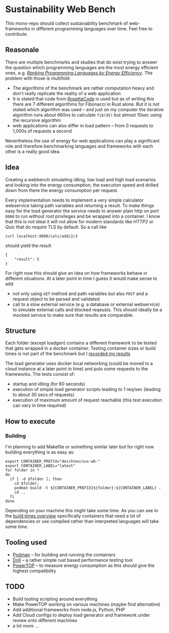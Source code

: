 # Sustainability Web Bench

This mono-repo should collect sustainability benchmark of web-frameworks in different programming languages over time. Feel free to contribute.

## Reasonale

There are multiple benchmarks and studies that do exist trying to answer the question which programming languages are the most energy efficient ones, e.g. [*Ranking Programming Languages by Energy Efficiency*](https://haslab.github.io/SAFER/scp21.pdf). The problem with those is multifold:

- The algorithms of the benchmark are rather computation heavy and don't really replicate the reality of a web application
- It is stated that code from [RosettaCode](https://rosettacode.org) is used but as of writing this there are 7 different algorithms for Fibonacci in Rust alone. But it is not stated which algorithm was used – and just on my computer the iterative algorithm runs about 660ns to calculate ``fib(45)`` but almost 10sec using the recursive algorithm
- web applications can also differ in load pattern – from 0 requests to 1,000s of requests a second

Nevertheless the use of energy for web applications can play a significant role and therefore benchmarking languages and frameworks with each other is a really good idea.

## Idea
Creating a webbench simulating idling, low load and high load scenarios and looking into the energy consumption, the execution speed and drilled down from there the energy consumption per request.

Every implementation needs to implement a very simple calculator webservice taking path variables and returning a result. To make things easy for the load generator the service needs to answer plain http on port ``8080`` to run without root privileges and be wrapped into a container. I know that this is not ideal it will not allow for modern standards like *HTTP2* or *Quic* that do require TLS by default. So a call like 

```
curl localhost:8080/calc/add/2/3
```

should yield the result
```
{
    "result": 5
}
```

For right now this should give an idea on how frameworks behave in different situations. At a later point in time I guess it would make sense to add

- not only using ``GET`` method and path variables but also ``POST`` and a request object to be parsed and validated
- call to a slow external service (e.g. a database or external webservice) to simulate external calls and blocked reqeusts. This should ideally be a mocked service to make sure that results are comparable.

## Structure

Each folder (except loadgen) contains a different framework to be tested that gets wrapped in a docker container. Testing container sizes or build times is not part of the benchmark but I [recorded my results](BUILDTIMES.md) 

 The load generator uses docker local networking (could be moved to a cloud instance at a later point in time) and puts some requests to the frameworks. The tests consist of:

- startup and idling (for 60 seconds)
- execution of simple load generator scripts leading to 1 req/sec (leading to about 30 secs of requests)
- execution of maximum amount of request reachable (this test execution can vary in time required)

## How to execute

### Building

I'm planning to add Makefile or something similar later but for right now building everything is as easy as:

```
export CONTAINER_PREFIX="deichten/sus-wb-"
export CONTAINER_LABEL="latest"
for folder in *
do
  if [ -d $folder ]; then
    cd $folder;
    podman build -t ${CONTAINER_PREFIX}${folder}:${CONTAINER_LABEL} .
    cd ..
  fi
done
```

Depending on your machine this might take some time. As you can see in the [build times overview](BUILDTIMES.md) specifically containers that need a lot of dependencies or use compiled rather than interpreted languages will take some time. 

## Tooling used

- [Podman](https://podman.io) – for building and running the containers
- [Drill](https://github.com/fcsonline/drill) – a rather simple rust based performance testing tool
- [PowerTOP](https://github.com/fenrus75/powertop) – to measure energy consumption as this should give the highest compatibility

## TODO

- Build tooling scripting around everything 
- Make PowerTOP working on various machines (maybe find alternative)
- Add additional frameworks from node.js, Python, PHP
- Add Cloud configs to deploy load generator and framework under review onto different machines
- a lot more ...